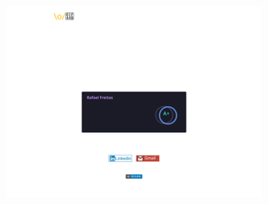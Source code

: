 [![Profile](https://raw.githubusercontent.com/RafaelOFreitas/RafaelOFreitas/16b0509f611df24529636c37fe62311dc6e730da/profile.svg)](https://github.com/RafaelOFreitas)